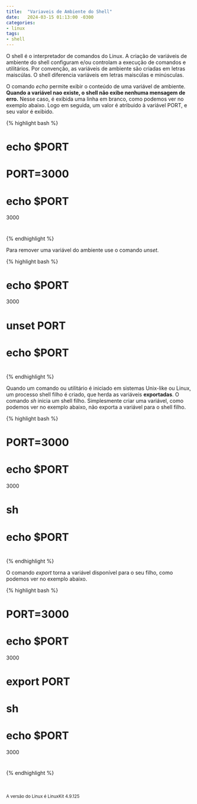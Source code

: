 ```yaml
---
title:  "Variaveis de Ambiente do Shell"
date:   2024-03-15 01:13:00 -0300
categories:
- linux
tags:
- shell 
---
```

O shell é o interpretador de comandos do Linux. A criação de variáveis de ambiente do shell configuram e/ou controlam a execução de comandos e utilitários. Por convenção, as variáveis de ambiente são criadas em letras maiscúlas. O shell diferencia variáveis em letras maiscúlas e minúsculas. 

O comando *echo* permite exibir o conteúdo de uma variável de ambiente. **Quando a variável nao existe, o shell não exibe nenhuma mensagem de erro.** Nesse caso, é exibida uma linha em branco, como podemos ver no exemplo abaixo. Logo em seguida, um valor é atribuido à variável PORT, e seu valor é exibido.

{% highlight bash %}
# echo $PORT

# PORT=3000
# echo $PORT
3000
# 
{% endhighlight %}

Para remover uma variável do ambiente use o comando *unset*.

{% highlight bash %}
# echo $PORT
3000
# unset PORT
# echo $PORT

# 
{% endhighlight %}

Quando um comando ou utilitário é iniciado em sistemas Unix-like ou Linux, um processo shell filho é criado, que herda as variáveis **exportadas**. O comando *sh* inicia um shell filho. Simplesmente criar uma variável, como podemos ver no exemplo abaixo, não exporta a variável para o shell filho.  

{% highlight bash %}
# PORT=3000
# echo $PORT
3000
# sh
# echo $PORT

# 
{% endhighlight %}

O comando *export* torna a variável disponível para o seu filho, como podemos ver no exemplo abaixo. 

{% highlight bash %}
# PORT=3000
# echo $PORT
3000
# export PORT
# sh
# echo $PORT
3000
# 
{% endhighlight %}

<br><br>
<sup> 
A versão do Linux é LinuxKit 4.9.125
</sup>
